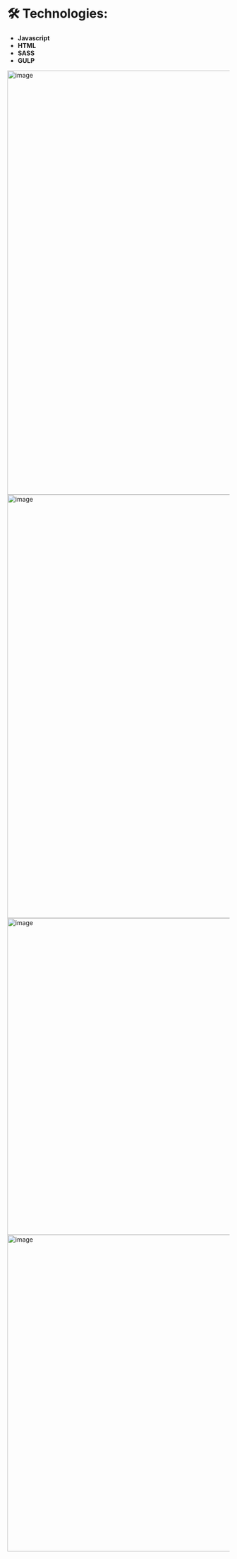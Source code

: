 # 🛠 Technologies:

- **Javascript**
- **HTML**
- **SASS** 
- **GULP**


<img width="960" alt="image" src="https://github.com/warning11223/rocket-business/assets/70014989/d05ff343-d0bb-49f1-827a-9dd1ceea8785">
<img width="959" alt="image" src="https://github.com/warning11223/rocket-business/assets/70014989/580e9476-8fba-4387-98a2-15e3c3abcf15">
<img width="717" alt="image" src="https://github.com/warning11223/rocket-business/assets/70014989/17a8fca3-fe7f-46e5-832b-c0dd6de1a857">
<img width="717" alt="image" src="https://github.com/warning11223/rocket-business/assets/70014989/149fd607-453d-4d4a-9391-6e646a00d3a6">
